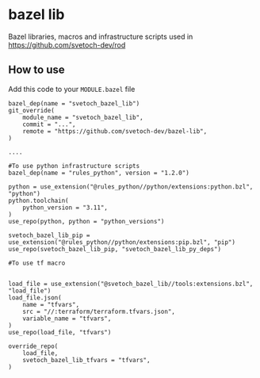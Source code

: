 # bazel lib

Bazel libraries, macros and infrastructure scripts used in https://github.com/svetoch-dev/rod 

## How to use

Add this code to your `MODULE.bazel` file


```
bazel_dep(name = "svetoch_bazel_lib")
git_override(
    module_name = "svetoch_bazel_lib",
    commit = "...",
    remote = "https://github.com/svetoch-dev/bazel-lib",
)

....

#To use python infrastructure scripts
bazel_dep(name = "rules_python", version = "1.2.0")

python = use_extension("@rules_python//python/extensions:python.bzl", "python")
python.toolchain(
    python_version = "3.11",
)
use_repo(python, python = "python_versions")

svetoch_bazel_lib_pip = use_extension("@rules_python//python/extensions:pip.bzl", "pip")
use_repo(svetoch_bazel_lib_pip, "svetoch_bazel_lib_py_deps")

#To use tf macro


load_file = use_extension("@svetoch_bazel_lib//tools:extensions.bzl", "load_file")
load_file.json(
    name = "tfvars",
    src = "//:terraform/terraform.tfvars.json",
    variable_name = "tfvars",
)
use_repo(load_file, "tfvars")

override_repo(
    load_file,
    svetoch_bazel_lib_tfvars = "tfvars",
)
```

